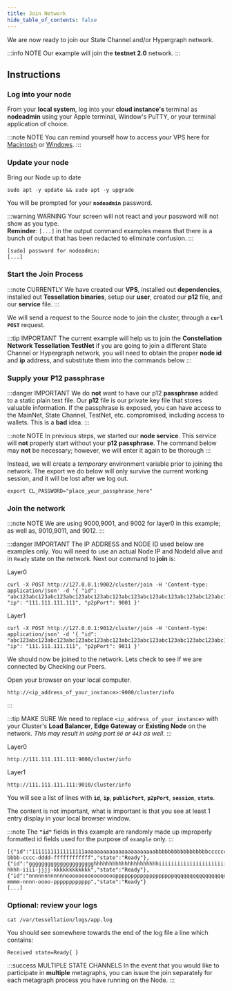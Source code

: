 ```yaml
---
title: Join Network
hide_table_of_contents: false
---
```


<head>
  <title>Join the Hypergraph or State Channel</title>
  <meta
    name="description"
    content="This document will help to join an existing Hypergraph Network or State Channel."
  />
</head>

We are now ready to join our State Channel and/or Hypergraph network.

:::info NOTE
Our example will join the **testnet 2.0** network.
:::

## Instructions

### Log into your node

From your **local system**, log into your **cloud instance's** terminal as **nodeadmin** using your Apple terminal, Window's PuTTY, or your terminal application of choice.

:::note NOTE
You can remind yourself how to access your VPS here for [Macintosh](/nodes/resources/accessMac) or [Windows](/nodes/resources/accessWin).
:::

### Update your node
Bring our Node up to date

```
sudo apt -y update && sudo apt -y upgrade
```

You will be prompted for your **`nodeadmin`** password.

:::warning WARNING
Your screen will not react and your password will not show as you type.  
**Reminder**: `[...]` in the output command examples means that there is a bunch of output that has been redacted to eliminate confusion. 
:::

```
[sudo] password for nodeadmin:
[...]
```

### Start the Join Process

:::note CURRENTLY
We have created our **VPS**, installed out **dependencies**, installed out **Tessellation binaries**, setup our **user**, created our **p12** file, and our **service** file.
:::

We will send a request to the Source node to join the cluster, through a **`curl POST`** request.

:::tip IMPORTANT
The current example will help us to join the **Constellation Network Tessellation TestNet** if you are going to join a different State Channel or Hypergraph network, you will need to obtain the proper **node id** and **ip** address, and substitute them into the commands below
:::

### Supply your P12 passphrase

:::danger IMPORTANT
We do **not** want to have our p12 **passphrase** added to a static plain text file.  Our **p12** file is our private key file that stores valuable information.  If the passphrase is exposed, you can have access to the MainNet, State Channel, TestNet, etc. compromised, including access to wallets.  This is a **bad** idea.
:::

:::note NOTE
In previous steps, we started our **node service**.  This service will **not** properly start without your **p12 passphrase**.  The command below may **not** be necessary; however, we will enter it again to be thorough 
:::

Instead, we will create a *temporary* environment variable prior to joining the network.  The export we do below will only survive the current working session, and it will be lost after we log out.  

```
export CL_PASSWORD="place_your_passphrase_here"
```

### Join the network

:::note NOTE
We are using 9000,9001, and 9002 for layer0 in this example; as well as, 9010,9011, and 9012. 
:::

:::danger IMPORTANT
The IP ADDRESS and NODE ID used below are examples only.  You will need to use an actual Node IP and NodeId alive and in `Ready` state on the network.
 Next our command to **join** is:

Layer0
```
curl -X POST http://127.0.0.1:9002/cluster/join -H 'Content-type: application/json' -d '{ "id": "abc123abc123abc123abc123abc123abc123abc123abc123abc123abc123abc123abc123abc123abc123abc123abc123abc123abc123abc123abc123abc123ab", "ip": "111.111.111.111", "p2pPort": 9001 }'
```
Layer1
```
curl -X POST http://127.0.0.1:9012/cluster/join -H 'Content-type: application/json' -d '{ "id": "abc123abc123abc123abc123abc123abc123abc123abc123abc123abc123abc123abc123abc123abc123abc123abc123abc123abc123abc123abc123abc123ab", "ip": "111.111.111.111", "p2pPort": 9011 }'
```

We should now be joined to the network. Lets check to see if we are connected by Checking our Peers.

Open your browser on your local computer.

```
http://<ip_address_of_your_instance>:9000/cluster/info
```
:::

:::tip MAKE SURE
We need to replace `<ip_address_of_your_instance>` with your Cluster's **Load Balancer**, **Edge Gateway** or **Existing Node** on the network.  *This may result in using port `80` or `443` as well.*
:::

Layer0
```
http://111.111.111.111:9000/cluster/info
```
Layer1
```
http://111.111.111.111:9010/cluster/info
```

You will see a list of lines with **`id`**, **`ip`**, **`publicPort`**, **`p2pPort`**, **`session`**, **`state`**.

The content is not important, what is important is that you see at least 1 entry display in your local browser window.

:::note
The **`"id"`** fields in this example are randomly made up improperly formatted id fields used for the purpose of `example` only.
:::

```
[{"id":"11111111111111111aaaaaaaaaaaaaaaaaaaaaaabbbbbbbbbbbbbbbbbccccccccccccccddddddddddddddddddddeeeeeeeeeeeeeeeeeeeeeeeeffffffffffffff","ip":"111.111.111.111","publicPort":9000,"p2pPort":9001,"session":"aaaaaaaa-bbbb-cccc-dddd-ffffffffffff","state":"Ready"},
{"id":"ggggggggggggggggggggghhhhhhhhhhhhhhhhhhhhhiiiiiiiiiiiiiiiiiiiiiijjjjjjjjjjjjjjjjjjjjjkkkkkkkkkkkkkkkkkkklllllllllllllllllmmmmmmmmm","ip":"122.222.222.222","publicPort":9000,"p2pPort":9001,"session":"gggggggg-hhhh-iiii-jjjj-kkkkkkkkkkkk","state":"Ready"},
{"id":"nnnnnnnnnnnnoooooooooooooooopppppppppppppppppppqqqqqqqqqqqqqqqqqqqqrrrrrrrrrrrrrrrrrrrrrrrrrrrrrrrsssssssssssssssstttttttttttttttt","ip":"133.333.333.333","publicPort":9000,"p2pPort":9001,"session":"llllllll-mmmm-nnnn-oooo-pppppppppppp","state":"Ready"}
[...]
```

### Optional: review your logs

```
cat /var/tessellation/logs/app.log
```

You should see somewhere towards the end of the log file a line which contains:
```
Received state=Ready{ }
```

:::success MULTIPLE STATE CHANNELS
In the event that you would like to participate in **multiple** metagraphs, you can issue the join separately for each metagraph process you have running on the Node.
:::